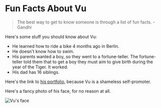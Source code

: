 # Fun Facts About Vu

> The best way to get to know someone is through a list of fun facts. - Gandhi

Here's some stuff you should know about Vu:
- He learned how to ride a bike 4 months ago in Berlin.
- He doesn't know how to swim.
- His parents wanted a boy, so they went to a fortune-teller. The fortune-teller told them that to get a boy they must aim to give birth during the year of the Tiger. It worked.
- His dad has 16 siblings.

Here's the link to [his portfolio](https://www.vuluong.me), because Vu is a shameless self-promoter.

Here's a fancy photo of his face, for no reason at all.

![Vu's face](/profile.jpg)
